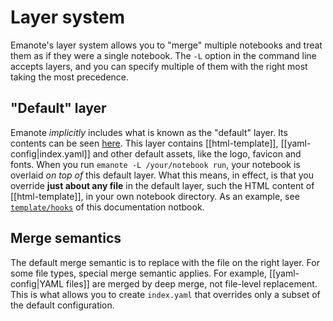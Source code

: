# Layer system

Emanote's layer system allows you to "merge" multiple notebooks and treat them as if they were a single notebook. The `-L` option in the command line accepts layers, and you can specify multiple of them with the right most taking the most precedence.

## "Default" layer

Emanote *implicitly* includes what is known as the "default" layer. Its contents can be seen [here](https://github.com/srid/emanote/tree/master/default). This layer contains [[html-template]], [[yaml-config|index.yaml]] and other default assets, like the logo, favicon and fonts. When you run `emanote -L /your/notebook run`, your notebook is overlaid *on top of* this default layer. What this means, in effect, is that you override **just about any file** in the default layer, such the HTML content of [[html-template]], in your own notebook directory. As an example, see [`template/hooks`](https://github.com/srid/emanote/tree/master/docs/templates/hooks) of this documentation notbook.

## Merge semantics

The default merge semantic is to replace with the file on the right layer. For some file types, special merge semantic applies. For example, [[yaml-config|YAML files]] are merged by deep merge, not file-level replacement. This is what allows you to create `index.yaml` that overrides only a subset of the default configuration.